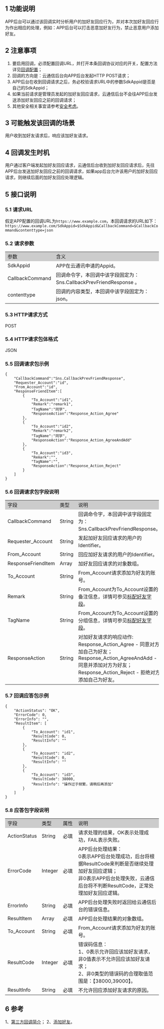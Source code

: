 ## 1 功能说明 

APP后台可以通过该回调实时分析用户的加好友回应行为，并对本次加好友回应行为作出相应的处理，例如：APP后台可以打击恶意加好友行为，禁止恶意用户添加好友。 

## 2 注意事项 

1. 要启用回调，必须配置回调URL，并打开本条回调协议对应的开关，配置方法详见<a href="http://tcecqpoc.fsphere.cn/document/product/269/1522#6-.E5.9B.9E.E8.B0.83.E9.85.8D.E7.BD.AE">回调配置</a>；
2. 回调的方向是：云通信后台向APP后台发起HTTP POST请求；
3. APP后台在收到回调请求之后，务必校验请求URL中的参数SdkAppid是否是自己的SdkAppid；
4. 如果当前请求是管理员发起的加好友回应请求，云通信后台不会往APP后台发送添加好友回应之前的回调请求；
5. 其他安全相关事宜请参考<a href="http://tcecqpoc.fsphere.cn/document/product/269/1522#4-.E5.AE.89.E5.85.A8.E8.80.83.E8.99.91">安全考虑</a>。
 
## 3 可能触发该回调的场景 

用户收到加好友请求后，响应该加好友请求。
 

## 4  回调发生时机 

用户通过客户端发起加好友回应请求，云通信后台收到加好友回应请求后，先往APP后台发送加好友回应之前的回调请求，如果app后台允许该用户的加好友回应请求，则继续后面的加好友回应处理逻辑。 

## 5 接口说明 

### 5.1 请求URL 

假定APP配置的回调URL为`https://www.example.com`，本回调请求的URL如下：
`https://www.example.com/SdkAppid=$SdkAppid&CallbackCommand=$CallbackCommand&contenttype=json`

### 5.2 请求参数 

<table style="width:100%;" >
		<tbody>
			<tr>
				<td style="width:25%;background-color:#CCCCCC;"> 参数 </td>
				<td style="background-color:#CCCCCC;"> 含义 </td>
			</tr>
			<tr>
				<td> SdkAppid </td>
				<td> APP在云通讯申请的Appid。</td>
			</tr>
			<tr>
				<td> CallbackCommand </td>
				<td> 回调命令字，本回调中该字段固定为：Sns.CallbackPrevFriendResponse 。</td>
			</tr>
			<tr>
				<td> contenttype </td>
				<td> 回调的内容类型，本回调中该字段固定为：json。</td>
			</tr>
		</tbody>
	</table>

### 5.3 HTTP请求方式 

POST 

### 5.4 HTTP请求包体格式 

JSON 

### 5.5 回调请求包示例 

```
{
    "CallbackCommand":"Sns.CallbackPrevFriendResponse",
    "Requester_Account":"id",
    "From_Account":"id",
    "ResponseFriendItem":[
        {
            "To_Account":"id1",
            "Remark":"remark1",
            "TagName":"同学",
            "ResponseAction":"Response_Action_Agree"
        },
        {
            "To_Account":"id2",
            "Remark":"remark2",
            "TagName":"同学",
            "ResponseAction":"Response_Action_AgreeAndAdd"
        },
        {
            "To_Account":"id3",
            "Remark":"",
            "TagName":"",
            "ResponseAction":"Response_Action_Reject"
        }
    ]
}
```

### 5.6 回调请求包字段说明 

<table style="width:100%;" >
		<tbody>
			<tr>
				<td style="width:25%;background-color:#CCCCCC;"> 字段 </td>
				<td style="width:5%;background-color:#CCCCCC;"> 类型 </td>
				<td style="background-color:#CCCCCC;"> 说明 </td>
			</tr>
			<tr>
				<td> CallbackCommand </td>
				<td> String </td>
				<td> 回调命令字，本回调中该字段固定为：Sns.CallbackPrevFriendResponse。</td>
			</tr>
			<tr>
				<td> Requester_Account </td>
				<td> String </td>
				<td> 发起加好友回应请求的用户的Identifier。</td>
			</tr>
			<tr>
				<td> From_Account </td>
				<td> String </td>
				<td> 回应加好友请求的用户的Identifier。</td>
			</tr>
			<tr>
				<td> ResponseFriendItem </td>
				<td> Array </td>
				<td> 加好友回应请求的对象数组。</td>
			</tr>
			<tr>
				<td> To_Account </td>
				<td> String </td>
				<td> From_Account请求添加为好友的账号。</td>
			</tr>
			<tr>
				<td> Remark </td>
				<td> String </td>
				<td>
					From_Account为To_Account设置的备注信息，详情可参见<a href="http://tcecqpoc.fsphere.cn/document/product/269/1501#3.1-.E6.A0.87.E9.85.8D.E5.A5.BD.E5.8F.8B.E5.AD.97.E6.AE.B5">标配好友字段</a>。
				</td>
			</tr>
			<tr>
				<td> TagName </td>
				<td> String </td>
				<td>
					From_Account为To_Account设置的分组信息，详情可参见<a href="http://tcecqpoc.fsphere.cn/document/product/269/1501#3.1-.E6.A0.87.E9.85.8D.E5.A5.BD.E5.8F.8B.E5.AD.97.E6.AE.B5">标配好友字段</a>。
				</td>
			</tr>
			<tr>
				<td> ResponseAction </td>
				<td> String </td>
				<td>
					对加好友请求的响应动作:<br />
					Response_Action_Agree - 同意对方加自己为好友； <br />
					Response_Action_AgreeAndAdd - 同意并添加对方为好友； <br />
					Response_Action_Reject - 拒绝对方添加自己为好友。 <br />
				</td>
			</tr>
		</tbody>
	</table>
	
### 5.7 回调应答包示例

```
{
    "ActionStatus": "OK",
    "ErrorCode": 0,
    "ErrorInfo": "",
    "ResultItem": [
        {
            "To_Account": "id1",
            "ResultCode": 0,
            "ResultInfo": ""
        },
        {
            "To_Account": "id2",
            "ResultCode": 0,
            "ResultInfo": ""
        },
        {
            "To_Account": "id3",
            "ResultCode": 38000,
            "ResultInfo": "操作过于频繁，请稍后再添加"
        }
    ]
}
```

### 5.8 应答包字段说明 

<table style="width:100%;" >
		<tbody>
			<tr>
				<td style="width:15%;background-color:#CCCCCC;"> 字段 </td>
				<td style="width:10%;background-color:#CCCCCC;"> 类型 </td>
				<td style="width:10%;background-color:#CCCCCC;"> 属性 </td>
				<td style="background-color:#CCCCCC;"> 说明 </td>
			</tr>
			<tr>
				<td> ActionStatus </td>
				<td> String </td>
				<td> 必填 </td>
				<td> 请求处理的结果，OK表示处理成功，FAIL表示失败。</td>
			</tr>
			<tr>
				<td> ErrorCode </td>
				<td> Integer </td>
				<td> 必填 </td>
				<td> 
					APP后台处理结果：<br />
					0表示APP后台处理成功，后台将根据ResultCode来判断是否继续处理加好友回应逻辑；<br />
					非0表示APP后台处理失败，云通信后台将不判断ResultCode，正常处理加好友回应逻辑。<br />
				</td>
			</tr>
			<tr>
				<td> ErrorInfo </td>
				<td> String </td>
				<td> 必填 </td>
				<td> APP后台处理失败时返回给云通信后台的错误信息。</td>
			</tr>
			<tr>
				<td> ResultItem </td>
				<td> Array </td>
				<td> 必填 </td>
				<td> APP后台处理结果的对象数组。</td>
			</tr>
			<tr>
				<td> To_Account </td>
				<td> String </td>
				<td> 必填 </td>
				<td> From_Account请求添加为好友的账号。</td>
			</tr>
			<tr>
				<td> ResultCode </td>
				<td> Integer </td>
				<td> 必填 </td>
				<td>
					错误码信息：<br />
					1、0表示允许回应该加好友请求，非0值表示不允许回应该加好友请求；<br />
					2、非0类型的错误码的合理取值范围是：【38000,39000】。<br />
				</td>
			</tr>
			<tr>
				<td> ResultInfo </td>
				<td> String </td>
				<td> 必填 </td>
				<td> 不允许回应添加好友请求的原因。</td>
			</tr>
		</tbody>
	</table>

## 6 参考 

1、<a href="http://tcecqpoc.fsphere.cn/document/product/269/1522">第三方回调简介</a>；
2、<a href="http://tcecqpoc.fsphere.cn/document/product/269/1643">添加好友</a>。
